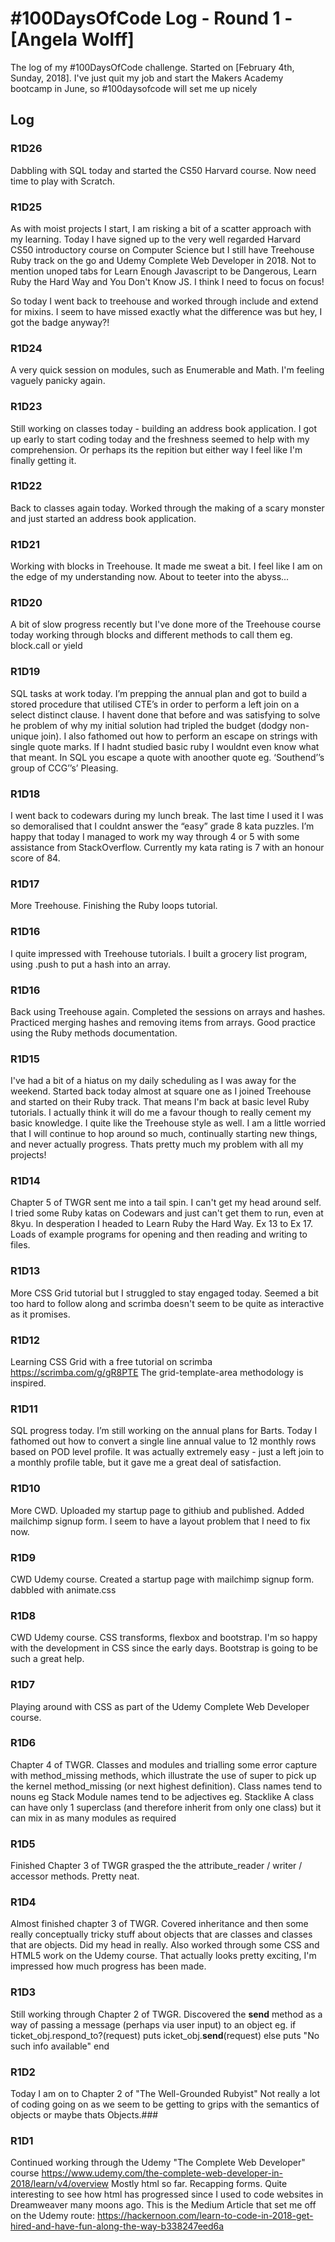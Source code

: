 # #100DaysOfCode Log - Round 1 - [Angela Wolff]

The log of my #100DaysOfCode challenge. Started on [February 4th, Sunday, 2018].
I've just quit my job and start the Makers Academy bootcamp in June, so #100daysofcode will set me up nicely

## Log

### R1D26
Dabbling with SQL today and started the CS50 Harvard course. Now need time to play with Scratch.

### R1D25
As with moist projects I start, I am risking a bit of a scatter approach with my learning. Today I have signed up to the very well regarded Harvard CS50 introductory course on Computer Science but I still have Treehouse Ruby track on the go and Udemy Complete Web Developer in 2018. Not to mention unoped tabs for Learn Enough Javascript to be Dangerous, Learn Ruby the Hard Way and You Don't Know JS. I think I need to focus on focus!

So today I went back to treehouse and worked through include and extend for mixins. I seem to have missed exactly what the difference was but hey, I got the badge anyway?!

### R1D24
A very quick session on modules, such as Enumerable and Math. I'm feeling vaguely panicky again.

### R1D23
Still working on classes today - building an address book application. I got up early to start coding today and the freshness seemed to help with my comprehension. Or perhaps its the repition but either way I feel like I'm finally getting it.

### R1D22
Back to classes again today. Worked through the making of a scary monster and just started an address book application.

### R1D21
Working with blocks in Treehouse. It made me sweat a bit. I feel like I am on the edge of my understanding now. About to teeter into the abyss...

### R1D20
A bit of slow progress recently but I've done more of the Treehouse course today working through blocks and different methods to call them eg. block.call or yield

### R1D19
SQL tasks at work today. I’m prepping the annual plan and got to build a stored procedure that utilised CTE’s in order to perform a left join on a select distinct clause. I havent done that before and was satisfying to solve he problem of why my initial solution had tripled the budget (dodgy non-unique join). 
I also fathomed out how to perform an escape on strings with single quote marks. If I hadnt studied basic ruby I wouldnt even know what that meant. In SQL you escape a quote with anoother quote eg. ‘Southend’’s group of CCG’’s’
Pleasing. 

### R1D18
I went back to codewars during my lunch break. The last time I used it I was so demoralised that I couldnt answer the “easy” grade 8 kata puzzles. I’m happy that today I managed to work my way through 4 or 5 with some assistance from StackOverflow. Currently my kata rating is 7 with an honour score of 84. 

### R1D17
More Treehouse. Finishing the Ruby loops tutorial.

### R1D16
I quite impressed with Treehouse tutorials. I built a grocery list program, using .push to put a hash into an array.

### R1D16
Back using Treehouse again. Completed the sessions on arrays and hashes. Practiced merging hashes and removing items from arrays. Good practice using the Ruby methods documentation.

### R1D15
I've had a bit of a hiatus on my daily scheduling as I was away for the weekend. Started back today almost at square one as I joined Treehouse and started on their Ruby track. That means I'm back at basic level Ruby tutorials. I actually think it will do me a favour though to really cement my basic knowledge. I quite like the Treehouse style as well.
I am a little worried that I will continue to hop around so much, continually starting new things, and never actually progress. Thats pretty much my problem with all my projects!

### R1D14
Chapter 5 of TWGR sent me into a tail spin. I can't get my head around self. I tried some Ruby katas on Codewars and just can't get them to run, even at 8kyu. In desperation I headed to Learn Ruby the Hard Way. Ex 13 to Ex 17.
Loads of example programs for opening and then reading and writing to files.

### R1D13
More CSS Grid tutorial but I struggled to stay engaged today. Seemed a bit too hard to follow along and scrimba doesn't seem to be quite as interactive as it promises.

### R1D12
Learning CSS Grid with a free tutorial on scrimba https://scrimba.com/g/gR8PTE
The grid-template-area methodology is inspired.

### R1D11
SQL progress today. I’m still working on the annual plans for Barts. Today I fathomed out how to convert a single line annual value to 12 monthly rows based on POD level profile. It was actually extremely easy - just a left join to a monthly profile table, but it gave me a great deal of satisfaction. 

### R1D10
More CWD. Uploaded my startup page to githiub and published.
Added mailchimp signup form.
I seem to have a layout problem that I need to fix now.

### R1D9
CWD Udemy course. Created a startup page with mailchimp signup form. dabbled with animate.css

### R1D8
CWD Udemy course. CSS transforms, flexbox and bootstrap. I'm so happy with the development in CSS since the early days. Bootstrap is going to be such a great help.

### R1D7
Playing around with CSS as part of the Udemy Complete Web Developer course.

### R1D6 
Chapter 4 of TWGR. Classes and modules and trialling some error capture with method_missing methods, which illustrate the use of super to pick up the kernel method_missing (or next highest definition).
Class names tend to nouns eg Stack
Module names tend to be adjectives eg. Stacklike
A class can have only 1 superclass (and therefore inherit from only one class) but it can mix in as many modules as required

### R1D5
Finished Chapter 3 of TWGR grasped the the attribute_reader / writer / accessor methods. Pretty neat.

### R1D4
Almost finished chapter 3 of TWGR. Covered inheritance and then some really conceptually tricky stuff about objects that are classes and classes that are objects. Did my head in really.
Also worked through some CSS and HTML5 work on the Udemy course. That actually looks pretty exciting, I'm impressed how much progress has been made.

### R1D3
Still working through Chapter 2 of TWGR.
Discovered the __send__ method as a way of passing a message (perhaps via user input) to an object
eg.
  if ticket_obj.respond_to?(request)
    puts icket_obj.__send__(request)
  else
    puts "No such info available"
  end

### R1D2
Today I am on to Chapter 2 of "The Well-Grounded Rubyist"
Not really a lot of coding going on as we seem to be getting to grips with the semantics of objects or maybe thats Objects.### 

### R1D1 
Continued working through the Udemy "The Complete Web Developer" course
https://www.udemy.com/the-complete-web-developer-in-2018/learn/v4/overview
Mostly html so far. Recapping forms. Quite interesting to see how html has progressed since I used to code websites in Dreamweaver many moons ago.
This is the Medium Article that set me off on the Udemy route:
https://hackernoon.com/learn-to-code-in-2018-get-hired-and-have-fun-along-the-way-b338247eed6a




  


